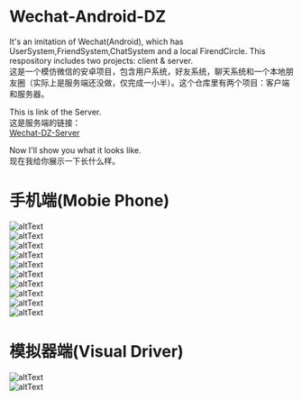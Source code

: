 # Wechat-Android-DZ
It's an imitation of Wechat(Android), which has UserSystem,FriendSystem,ChatSystem and a local FirendCircle. This respository includes two projects: client &amp; server.<br>
这是一个模仿微信的安卓项目，包含用户系统，好友系统，聊天系统和一个本地朋友圈（实际上是服务端还没做，仅完成一小半）。这个仓库里有两个项目：客户端和服务器。<br>

This is link of the Server.<br>
这是服务端的链接：<br>
[Wechat-DZ-Server](https://github.com/Joe-Deng/Wechat-DZ-Server)<br>

Now I'll show you what it looks like.<br>
现在我给你展示一下长什么样。<br>

# 手机端(Mobie Phone)
![altText](./static/1.jpg)<br>
![altText](./static/2.jpg)<br>
![altText](./static/3.jpg)<br>
![altText](./static/4.jpg)<br>
![altText](./static/5.jpg)<br>
![altText](./static/6.jpg)<br>
![altText](./static/7.jpg)<br>
![altText](./static/8.jpg)<br>
![altText](./static/9.jpg)<br>
![altText](./static/10.jpg)<br>

# 模拟器端(Visual Driver)
![altText](./static/1.png)<br>
![altText](./static/2.png)<br>
